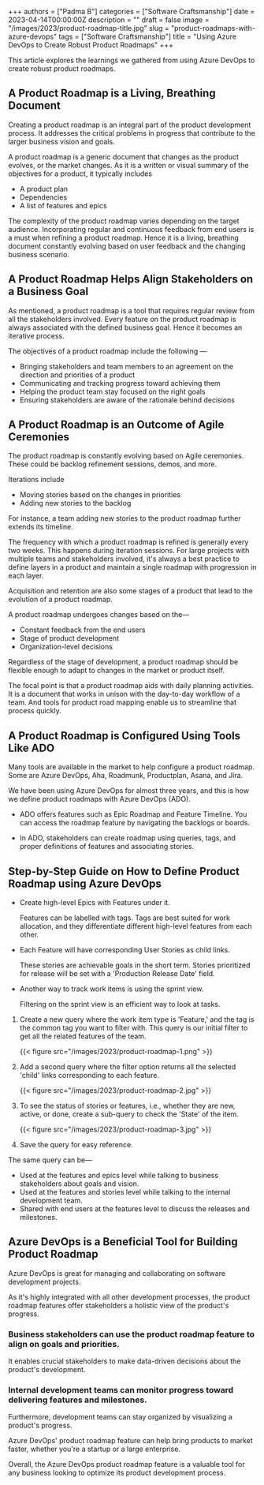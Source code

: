 +++
authors = ["Padma B"]
categories = ["Software Craftsmanship"]
date = 2023-04-14T00:00:00Z
description = ""
draft = false
image = "/images/2023/product-roadmap-title.jpg"
slug = "product-roadmaps-with-azure-devops"
tags = ["Software Craftsmanship"]
title = "Using Azure DevOps to Create Robust Product Roadmaps"
+++

This article explores the learnings we gathered from using Azure DevOps to create robust product roadmaps.

## A Product Roadmap is a Living, Breathing Document

Creating a product roadmap is an integral part of the product development process. It addresses the critical problems in progress that contribute to the larger business vision and goals.

A product roadmap is a generic document that changes as the product evolves, or the market changes. As it is a written or visual summary of the objectives for a product, it typically includes

-   A product plan
-   Dependencies
-   A list of features and epics

The complexity of the product roadmap varies depending on the target audience. Incorporating regular and continuous feedback from end users is a must when refining a product roadmap. Hence it is a living, breathing document constantly evolving based on user feedback and the changing business scenario.

## A Product Roadmap Helps Align Stakeholders on a Business Goal

As mentioned, a product roadmap is a tool that requires regular review from all the stakeholders involved. Every feature on the product roadmap is always associated with the defined business goal. Hence it becomes an iterative process.

The objectives of a product roadmap include the following —

-   Bringing stakeholders and team members to an agreement on the direction and priorities of a product
-   Communicating and tracking progress toward achieving them
-   Helping the product team stay focused on the right goals
-   Ensuring stakeholders are aware of the rationale behind decisions

## A Product Roadmap is an Outcome of Agile Ceremonies

The product roadmap is constantly evolving based on Agile ceremonies. These could be backlog refinement sessions, demos, and more.

Iterations include

-   Moving stories based on the changes in priorities
-   Adding new stories to the backlog

For instance, a team adding new stories to the product roadmap further extends its timeline.

The frequency with which a product roadmap is refined is generally every two weeks. This happens during iteration sessions. For large projects with multiple teams and stakeholders involved, it's always a best practice to define layers in a product and maintain a single roadmap with progression in each layer.

Acquisition and retention are also some stages of a product that lead to the evolution of a product roadmap.

A product roadmap undergoes changes based on the—

-   Constant feedback from the end users
-   Stage of product development
-   Organization-level decisions

Regardless of the stage of development, a product roadmap should be flexible enough to adapt to changes in the market or product itself.

The focal point is that a product roadmap aids with daily planning activities. It is a document that works in unison with the day-to-day workflow of a team. And tools for product road mapping enable us to streamline that process quickly.

## A Product Roadmap is Configured Using Tools Like ADO

Many tools are available in the market to help configure a product roadmap. Some are Azure DevOps, Aha, Roadmunk, Productplan, Asana, and Jira.

We have been using Azure DevOps for almost three years, and this is how we define product roadmaps with Azure DevOps (ADO).

-   ADO offers features such as Epic Roadmap and Feature Timeline.
    You can access the roadmap feature by navigating the backlogs or boards.

-   In ADO, stakeholders can create roadmap using queries, tags, and proper definitions of features and associating stories.

## Step-by-Step Guide on How to Define Product Roadmap using Azure DevOps

-   Create high-level Epics with Features under it.

    Features can be labelled with tags. Tags are best suited for work allocation, and they differentiate different high-level features from each other.

-   Each Feature will have corresponding User Stories as child links.

    These stories are achievable goals in the short term. Stories prioritized for release will be set with a 'Production Release Date' field.

-   Another way to track work items is using the sprint view.

    Filtering on the sprint view is an efficient way to look at tasks.

1.  Create a new query where the work item type is 'Feature,' and the tag is the common tag you want to filter with.
    This query is our initial filter to get all the related features of the team.

    {{< figure src="/images/2023/product-roadmap-1.png" >}}

1.  Add a second query where the filter option returns all the selected 'child' links corresponding to each feature.

    {{< figure src="/images/2023/product-roadmap-2.jpg" >}}

1.  To see the status of stories or features, i.e., whether they are new, active, or done, create a sub-query to check the 'State' of the item.

    {{< figure src="/images/2023/product-roadmap-3.jpg" >}}

1.  Save the query for easy reference.

The same query can be—

-   Used at the features and epics level while talking to business stakeholders about goals and vision.
-   Used at the features and stories level while talking to the internal development team.
-   Shared with end users at the features level to discuss the releases and milestones.

## Azure DevOps is a Beneficial Tool for Building Product Roadmap

Azure DevOps is great for managing and collaborating on software development projects.

As it's highly integrated with all other development processes, the product roadmap features offer stakeholders a holistic view of the product's progress.

### Business stakeholders can use the product roadmap feature to align on goals and priorities.

It enables crucial stakeholders to make data-driven decisions about the product's development.

### Internal development teams can monitor progress toward delivering features and milestones.

Furthermore, development teams can stay organized by visualizing a product's progress.

Azure DevOps' product roadmap feature can help bring products to market faster, whether you're a startup or a large enterprise.

Overall, the Azure DevOps product roadmap feature is a valuable tool for any business looking to optimize its product development process.
